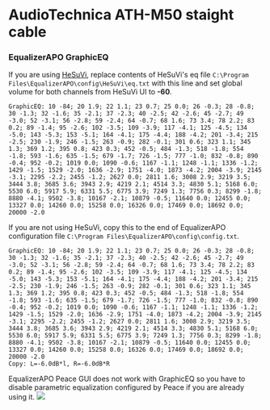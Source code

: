 # AudioTechnica ATH-M50 staight cable
### EqualizerAPO GraphicEQ
If you are using [HeSuVi](https://sourceforge.net/projects/hesuvi/), replace contents of HeSuVi's eq file `C:\Program Files\EqualizerAPO\config\HeSuVi\eq.txt` with this line and set global volume for both channels from HeSuVi UI to **-60**.
```
GraphicEQ: 10 -84; 20 1.9; 22 1.1; 23 0.7; 25 0.0; 26 -0.3; 28 -0.8; 30 -1.3; 32 -1.6; 35 -2.1; 37 -2.3; 40 -2.5; 42 -2.6; 45 -2.7; 49 -3.0; 52 -3.1; 56 -2.8; 59 -2.4; 64 -0.7; 68 1.6; 73 3.4; 78 2.2; 83 0.2; 89 -1.4; 95 -2.6; 102 -3.5; 109 -3.9; 117 -4.1; 125 -4.5; 134 -5.0; 143 -5.3; 153 -5.1; 164 -4.1; 175 -4.4; 188 -4.2; 201 -3.4; 215 -2.5; 230 -1.9; 246 -1.5; 263 -0.9; 282 -0.1; 301 0.6; 323 1.1; 345 1.3; 369 1.2; 395 0.8; 423 0.3; 452 -0.5; 484 -1.3; 518 -1.8; 554 -1.8; 593 -1.6; 635 -1.5; 679 -1.7; 726 -1.5; 777 -1.0; 832 -0.8; 890 -0.4; 952 -0.2; 1019 0.0; 1090 -0.6; 1167 -1.1; 1248 -1.1; 1336 -1.2; 1429 -1.5; 1529 -2.0; 1636 -2.9; 1751 -4.0; 1873 -4.2; 2004 -3.9; 2145 -3.1; 2295 -2.2; 2455 -1.2; 2627 0.0; 2811 1.6; 3008 2.9; 3219 3.5; 3444 3.8; 3685 3.6; 3943 2.9; 4219 2.1; 4514 3.3; 4830 5.1; 5168 6.0; 5530 6.0; 5917 5.9; 6331 5.5; 6775 3.9; 7249 1.3; 7756 0.3; 8299 -1.8; 8880 -4.1; 9502 -3.8; 10167 -2.1; 10879 -0.5; 11640 0.0; 12455 0.0; 13327 0.0; 14260 0.0; 15258 0.0; 16326 0.0; 17469 0.0; 18692 0.0; 20000 -2.0
```
If you are not using HeSuVi, copy this to the end of EqualizerAPO configuration file `C:\Program Files\EqualizerAPO\config\config.txt`.
```
GraphicEQ: 10 -84; 20 1.9; 22 1.1; 23 0.7; 25 0.0; 26 -0.3; 28 -0.8; 30 -1.3; 32 -1.6; 35 -2.1; 37 -2.3; 40 -2.5; 42 -2.6; 45 -2.7; 49 -3.0; 52 -3.1; 56 -2.8; 59 -2.4; 64 -0.7; 68 1.6; 73 3.4; 78 2.2; 83 0.2; 89 -1.4; 95 -2.6; 102 -3.5; 109 -3.9; 117 -4.1; 125 -4.5; 134 -5.0; 143 -5.3; 153 -5.1; 164 -4.1; 175 -4.4; 188 -4.2; 201 -3.4; 215 -2.5; 230 -1.9; 246 -1.5; 263 -0.9; 282 -0.1; 301 0.6; 323 1.1; 345 1.3; 369 1.2; 395 0.8; 423 0.3; 452 -0.5; 484 -1.3; 518 -1.8; 554 -1.8; 593 -1.6; 635 -1.5; 679 -1.7; 726 -1.5; 777 -1.0; 832 -0.8; 890 -0.4; 952 -0.2; 1019 0.0; 1090 -0.6; 1167 -1.1; 1248 -1.1; 1336 -1.2; 1429 -1.5; 1529 -2.0; 1636 -2.9; 1751 -4.0; 1873 -4.2; 2004 -3.9; 2145 -3.1; 2295 -2.2; 2455 -1.2; 2627 0.0; 2811 1.6; 3008 2.9; 3219 3.5; 3444 3.8; 3685 3.6; 3943 2.9; 4219 2.1; 4514 3.3; 4830 5.1; 5168 6.0; 5530 6.0; 5917 5.9; 6331 5.5; 6775 3.9; 7249 1.3; 7756 0.3; 8299 -1.8; 8880 -4.1; 9502 -3.8; 10167 -2.1; 10879 -0.5; 11640 0.0; 12455 0.0; 13327 0.0; 14260 0.0; 15258 0.0; 16326 0.0; 17469 0.0; 18692 0.0; 20000 -2.0
Copy: L=-6.0dB*l, R=-6.0dB*R
```
EqualizerAPO Peace GUI does not work with GraphicEQ so you have to disable parametric equalization configured by Peace if you are already using it.
![](https://raw.githubusercontent.com/jaakkopasanen/AutoEq/master/results/Innerfidelity%202017/headphoncecom/onear/AudioTechnica%20ATH-M50%20staight%20cable/AudioTechnica%20ATH-M50%20staight%20cable.png)
